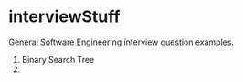# interviewStuff

General Software Engineering interview question examples.

1.  Binary Search Tree
2.  
